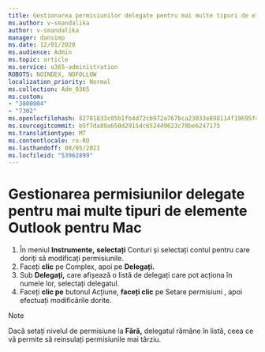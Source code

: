 ```yaml
---
title: Gestionarea permisiunilor delegate pentru mai multe tipuri de elemente Outlook pentru Mac
ms.author: v-smandalika
author: v-smandalika
manager: dansimp
ms.date: 12/01/2020
ms.audience: Admin
ms.topic: article
ms.service: o365-administration
ROBOTS: NOINDEX, NOFOLLOW
localization_priority: Normal
ms.collection: Adm_O365
ms.custom:
- "3800004"
- "7302"
ms.openlocfilehash: 82701833c05b1fb4d72cb972a767bca23033e898114f19695f42a116239c2221
ms.sourcegitcommit: b5f7da89a650d2915dc652449623c78be6247175
ms.translationtype: MT
ms.contentlocale: ro-RO
ms.lasthandoff: 08/05/2021
ms.locfileid: "53962899"
---
```

# <a name="manage-delegate-permissions-for-multiple-item-types-in-outlook-for-mac"></a>Gestionarea permisiunilor delegate pentru mai multe tipuri de elemente Outlook pentru Mac

1. În meniul **Instrumente,** **selectați** Conturi și selectați contul pentru care doriți să modificați permisiunile.
2. Faceți **clic** pe Complex, apoi pe **Delegați.**
3. Sub **Delegați,** care afișează o listă de delegați care pot acționa în numele lor, selectați delegatul.
4. Faceți **clic pe** butonul Acțiune, **faceți clic** pe Setare permisiuni , apoi efectuați modificările dorite.

> [!NOTE]
> Dacă setați nivelul de permisiune la **Fără,** delegatul rămâne în listă, ceea ce vă permite să reinsulați permisiunile mai târziu.
